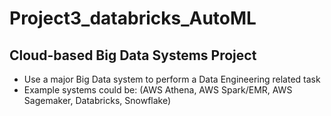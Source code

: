 # Project3_databricks_AutoML

## Cloud-based Big Data Systems Project

- Use a major Big Data system to perform a Data Engineering related task
- Example systems could be: (AWS Athena, AWS Spark/EMR, AWS Sagemaker, Databricks, Snowflake)
